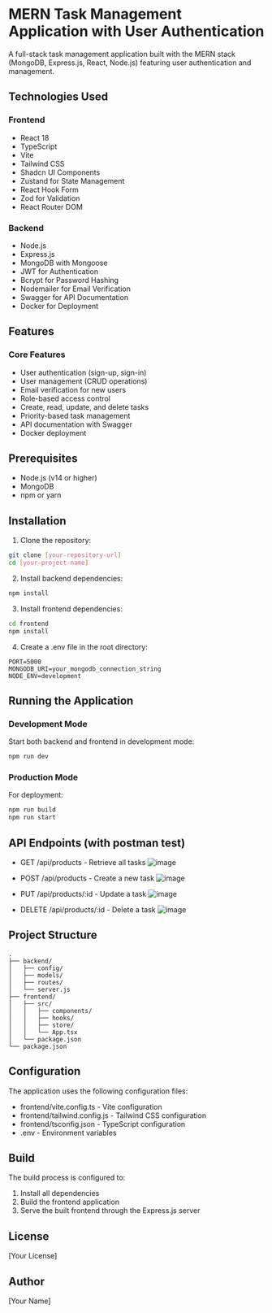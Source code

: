 # MERN Task Management Application with User Authentication

A full-stack task management application built with the MERN stack (MongoDB, Express.js, React, Node.js) featuring user authentication and management.

## Technologies Used

### Frontend

- React 18
- TypeScript
- Vite
- Tailwind CSS
- Shadcn UI Components
- Zustand for State Management
- React Hook Form
- Zod for Validation
- React Router DOM

### Backend

- Node.js
- Express.js
- MongoDB with Mongoose
- JWT for Authentication
- Bcrypt for Password Hashing
- Nodemailer for Email Verification
- Swagger for API Documentation
- Docker for Deployment

## Features

### Core Features

- User authentication (sign-up, sign-in)
- User management (CRUD operations)
- Email verification for new users
- Role-based access control
- Create, read, update, and delete tasks
- Priority-based task management
- API documentation with Swagger
- Docker deployment

## Prerequisites

- Node.js (v14 or higher)
- MongoDB
- npm or yarn

## Installation

1. Clone the repository:

```bash
git clone [your-repository-url]
cd [your-project-name]
```

2. Install backend dependencies:

```bash
npm install
```

3. Install frontend dependencies:

```bash
cd frontend
npm install
```

4. Create a .env file in the root directory:

```
PORT=5000
MONGODB_URI=your_mongodb_connection_string
NODE_ENV=development
```

## Running the Application

### Development Mode

Start both backend and frontend in development mode:

```bash
npm run dev
```

### Production Mode

For deployment:

```bash
npm run build
npm run start
```

## API Endpoints (with postman test)

- GET /api/products - Retrieve all tasks
  ![image](https://github.com/user-attachments/assets/85b34f3c-bb09-46e4-bb11-30b96faf329f)

- POST /api/products - Create a new task
  ![image](https://github.com/user-attachments/assets/d976df6d-e377-401f-9bfa-7b682519d6b5)

- PUT /api/products/:id - Update a task
  ![image](https://github.com/user-attachments/assets/96cfaf2b-2af8-4c36-abbd-60609dce0697)

- DELETE /api/products/:id - Delete a task
  ![image](https://github.com/user-attachments/assets/8242fe3c-d4c1-4f12-b7d6-b4867dbaed76)

## Project Structure

```
.
├── backend/
│   ├── config/
│   ├── models/
│   ├── routes/
│   └── server.js
├── frontend/
│   ├── src/
│   │   ├── components/
│   │   ├── hooks/
│   │   ├── store/
│   │   └── App.tsx
│   └── package.json
└── package.json
```

## Configuration

The application uses the following configuration files:

- frontend/vite.config.ts - Vite configuration
- frontend/tailwind.config.js - Tailwind CSS configuration
- frontend/tsconfig.json - TypeScript configuration
- .env - Environment variables

## Build

The build process is configured to:

1. Install all dependencies
2. Build the frontend application
3. Serve the built frontend through the Express.js server

## License

[Your License]

## Author

[Your Name]
